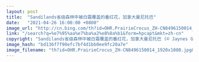 ```yaml
---
layout: post
title:  "Sandilands省级森林中被白霜覆盖的番红花，加拿大曼尼托巴"
date:   "2021-04-26 16:00:00 +0800"
image_url: "http://cn.bing.com/th?id=OHR.PrairieCrocus_ZH-CN8496150014_1920x1080.jpg&rf=LaDigue_1920x1080.jpg&pid=hp"
link: "/search?q=%e7%95%aa%e7%ba%a2%e8%8a%b1&form=hpcapt&mkt=zh-cn"
copyright: "Sandilands省级森林中被白霜覆盖的番红花，加拿大曼尼托巴 (© Jaynes Gallery/Danita Delimont)"
image_hash: "bd136f7f90efc7bf4d1bb0ee9fc20a7e"
image_filename: "th?id=OHR.PrairieCrocus_ZH-CN8496150014_1920x1080.jpg&rf=LaDigue_1920x1080.jpg&pid=hp"
---
```

